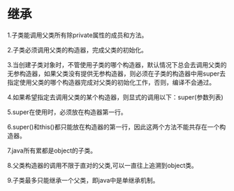 # 继承

1.子类能调用父类所有除private属性的成员和方法。

2.子类必须调用父类的构造器，完成父类的初始化。

3.当创建子类对象时，不管使用子类的哪个构造器，默认情况下总会去调用父类的无参构造器，如果父类没有提供无参构造器，则必须在子类的构造器中用super去指定使用父类的哪个构造器完成对父类的初始化工作，否则，编译不会通过。

4.如果希望指定去调用父类的某个构造器，则显式的调用以下：super(参数列表)

5.super在使用时，必须放在构造器第一行。

6.super()和this()都只能放在构造器的第一行，因此这两个方法不能共存在一个构造器。

7.java所有累都是object的子类。

8.父类构造器的调用不限于直对的父类,可以一直往上追溯到object类。

9.子类最多只能继承一个父类，即java中是单继承机制。

